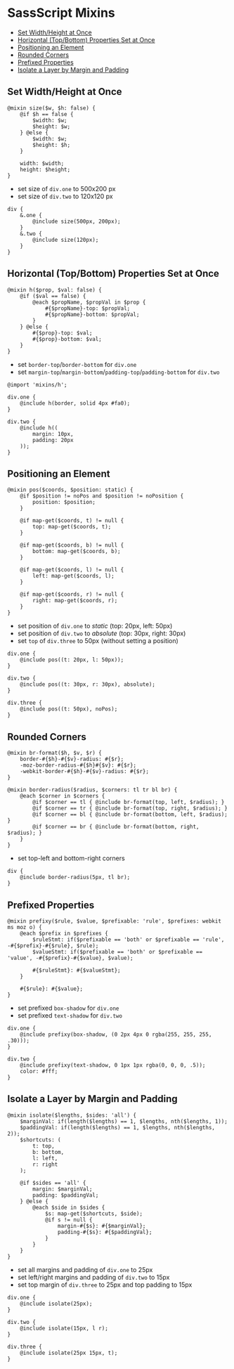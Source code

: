 # SassScript Mixins

* [Set Width/Height at Once](#set-widthheight-at-once)
* [Horizontal (Top/Bottom) Properties Set at Once](#horizontal-topbottom-properties-set-at-once)
* [Positioning an Element](#positioning-an-element)
* [Rounded Corners](#rounded-corners)
* [Prefixed Properties](#prefixed-properties)
* [Isolate a Layer by Margin and Padding](#isolate-a-layer-by-margin-and-padding)

## Set Width/Height at Once

```
@mixin size($w, $h: false) {
	@if $h == false {
		$width: $w;
		$height: $w;
	} @else {
		$width: $w;
		$height: $h;
	}

	width: $width;
	height: $height;
}
```

* set size of `div.one` to 500x200 px
* set size of `div.two` to 120x120 px

```
div {
	&.one {
		@include size(500px, 200px);
	}
	&.two {
		@include size(120px);
	}
}
```

## Horizontal (Top/Bottom) Properties Set at Once

```
@mixin h($prop, $val: false) {
	@if ($val == false) {
		@each $propName, $propVal in $prop {
			#{$propName}-top: $propVal;
			#{$propName}-bottom: $propVal;
		}
	} @else {
		#{$prop}-top: $val;
		#{$prop}-bottom: $val;
	}
}
```

* set `border-top`/`border-bottom` for `div.one`
* set `margin-top`/`margin-bottom`/`padding-top`/`padding-bottom` for `div.two`

```
@import 'mixins/h';

div.one {
	@include h(border, solid 4px #fa0);
}

div.two {
	@include h((
		margin: 10px,
		padding: 20px
	));
}
```

## Positioning an Element

```
@mixin pos($coords, $position: static) {
	@if $position != noPos and $position != noPosition {
		position: $position;
	}

	@if map-get($coords, t) != null {
		top: map-get($coords, t);
	}

	@if map-get($coords, b) != null {
		bottom: map-get($coords, b);
	}

	@if map-get($coords, l) != null {
		left: map-get($coords, l);
	}

	@if map-get($coords, r) != null {
		right: map-get($coords, r);
	}
}
```

* set position of `div.one` to _static_ (top: 20px, left: 50px)
* set position of `div.two` to _absolute_ (top: 30px, right: 30px)
* set `top` of `div.three` to 50px (without setting a position)

```
div.one {
	@include pos((t: 20px, l: 50px));
}

div.two {
	@include pos((t: 30px, r: 30px), absolute);
}

div.three {
	@include pos((t: 50px), noPos);
}
```

## Rounded Corners

```
@mixin br-format($h, $v, $r) {
	border-#{$h}-#{$v}-radius: #{$r};
	-moz-border-radius-#{$h}#{$v}: #{$r};
	-webkit-border-#{$h}-#{$v}-radius: #{$r};
}

@mixin border-radius($radius, $corners: tl tr bl br) {
	@each $corner in $corners {
		@if $corner == tl { @include br-format(top, left, $radius); }
		@if $corner == tr { @include br-format(top, right, $radius); }
		@if $corner == bl { @include br-format(bottom, left, $radius); }
		@if $corner == br { @include br-format(bottom, right, $radius); }
	}
}
```

* set top-left and bottom-right corners

```
div {
	@include border-radius(5px, tl br);
}
```

## Prefixed Properties

```
@mixin prefixy($rule, $value, $prefixable: 'rule', $prefixes: webkit ms moz o) {
	@each $prefix in $prefixes {
		$ruleStmt: if($prefixable == 'both' or $prefixable == 'rule', -#{$prefix}-#{$rule}, $rule);
		$valueStmt: if($prefixable == 'both' or $prefixable == 'value', -#{$prefix}-#{$value}, $value);

		#{$ruleStmt}: #{$valueStmt};
	}

	#{$rule}: #{$value};
}
```

* set prefixed `box-shadow` for `div.one`
* set prefixed `text-shadow` for `div.two`

```
div.one {
	@include prefixy(box-shadow, (0 2px 4px 0 rgba(255, 255, 255, .30)));
}

div.two {
	@include prefixy(text-shadow, 0 1px 1px rgba(0, 0, 0, .5));
	color: #fff;
}
```

## Isolate a Layer by Margin and Padding

```
@mixin isolate($lengths, $sides: 'all') {
	$marginVal: if(length($lengths) == 1, $lengths, nth($lengths, 1));
	$paddingVal: if(length($lengths) == 1, $lengths, nth($lengths, 2));
	$shortcuts: (
		t: top,
		b: bottom,
		l: left,
		r: right
	);

	@if $sides == 'all' {
		margin: $marginVal;
		padding: $paddingVal;
	} @else {
		@each $side in $sides {
			$s: map-get($shortcuts, $side);
			@if s != null {
				margin-#{$s}: #{$marginVal};
				padding-#{$s}: #{$paddingVal};
			}
		}
	}
}
```

* set all margins and padding of `div.one` to 25px
* set left/right margins and padding of `div.two` to 15px
* set top margin of `div.three` to 25px and top padding to 15px

```
div.one {
	@include isolate(25px);
}

div.two {
	@include isolate(15px, l r);
}

div.three {
	@include isolate(25px 15px, t);
}
```